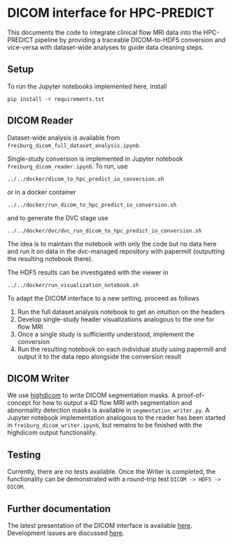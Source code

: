 # DICOM interface for HPC-PREDICT

This documents the code to integrate clinical flow MRI data into the HPC-PREDICT pipeline by providing a traceable DICOM-to-HDF5 conversion and vice-versa with dataset-wide analyses to guide data cleaning steps.  

## Setup

To run the Jupyter notebooks implemented here, install

```
pip install -r requirements.txt
```

## DICOM Reader 

Dataset-wide analysis is available from `freiburg_dicom_full_dataset_analysis.ipynb`.

Single-study conversion is implemented in Jupyter notebook `freiburg_dicom_reader.ipynb`. To run, use

```
../../docker/dicom_to_hpc_predict_io_conversion.sh
```

or in a docker container

```
../../docker/run_dicom_to_hpc_predict_io_conversion.sh
```

and to generate the DVC stage use

```
../../docker/dvc/dvc_run_dicom_to_hpc_predict_io_conversion.sh
```

The idea is to maintain the notebook with only the code but no data here and run it on data in the dvc-managed repository with papermill (outputting the resulting notebook there).

The HDF5 results can be investigated with the viewer in 

```
../../docker/run_visualization_notebook.sh
```

To adapt the DICOM interface to a new setting, proceed as follows 

1. Run the full dataset analysis notebook to get an intuition on the headers
2. Develop single-study header visualizations analogous to the one for flow MRI
3. Once a single study is sufficiently understood, implement the conversion
4. Run the resulting notebook on each individual study using papermill and output it to the data repo alongside the conversion result

## DICOM Writer

We use [highdicom](https://github.com/MGHComputationalPathology/highdicom) to write DICOM segmentation masks. A proof-of-concept for how to output a 4D flow MRI with segmentation and abnormality detection masks is available in `segmentation_writer.py`. A Jupyter notebook implementation analogous to the reader has been started in `freiburg_dicom_writer.ipynb`, but remains to be finished with the highdicom output functionality.

## Testing

Currently, there are no tests available. Once the Writer is completed, the functionality can be demonstrated with a round-trip test `DICOM -> HDF5 -> DICOM`.

## Further documentation

The latest presentation of the DICOM interface is available [here](https://github.com/HPC-PREDICT/hpc-predict/blob/master/doc/presentations/HPC-PREDICT%20meeting%2030.04.21%20-%20Slides%20CSCS.pdf). Development issues are discussed [here](https://github.com/HPC-PREDICT/hpc-predict/issues?q=dicom).
